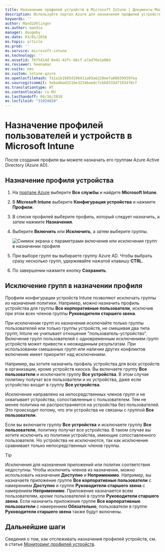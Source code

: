 ```yaml
---
title: Назначение профилей устройств в Microsoft Intune | Документы Майкрософт
description: Используйте портал Azure для назначения профилей устройств и политик пользователям и устройствам. Сведения об исключении групп из назначения профилей в Microsoft InTune.
keywords: ''
author: MandiOhlinger
ms.author: mandia
manager: dougeby
ms.date: 03/01/2018
ms.topic: article
ms.prod: ''
ms.service: microsoft-intune
ms.technology: ''
ms.assetid: f6f5414d-0e41-42fc-b6cf-e7ad76e1e06d
ms.reviewer: heenamac
ms.suite: ems
ms.custom: intune-azure
ms.openlocfilehash: fa1a1b1085d196411a03a6228eefa808399397ea
ms.sourcegitcommit: 5eba4bad151be32346aedc7cbb0333d71934f8cf
ms.translationtype: HT
ms.contentlocale: ru-RU
ms.lasthandoff: 04/16/2018
ms.locfileid: "31024810"
---
```

# <a name="assign-user-and-device-profiles-in-microsoft-intune"></a>Назначение профилей пользователей и устройств в Microsoft Intune

После создания профиля вы можете назначать его группам Azure Active Directory (Azure AD).

## <a name="assign-a-device-profile"></a>Назначение профиля устройства

1. На [портале Azure](https://portal.azure.com) выберите **Все службы** и найдите **Microsoft Intune**.
2. В **Microsoft Intune** выберите **Конфигурация устройства** и нажмите **Профили**.
3. В списке профилей выберите профиль, который следует назначить, а затем нажмите **Назначения**.
4. Выберите **Включить** или **Исключить**, а затем выберите группы.  

    ![Снимок экрана с параметрами включения или исключения групп в назначении профиля](./media/group-include-exclude.png)

5. При выборе групп вы выбираете группу Azure AD. Чтобы выбрать сразу несколько групп, удерживайте нажатой клавишу **CTRL**.
6. По завершении нажмите кнопку **Сохранить**.

## <a name="exclude-groups-from-a-profile-assignment"></a>Исключение групп в назначении профиля

Профили конфигурации устройств Intune позволяют исключать группы из назначения политики. Например, можно назначить профиль устройства для группы **Все корпоративные пользователи**, исключив при этом всех членов группы **Руководители старшего звена**.

При исключении групп из назначения исключайте только группы пользователей или только группы устройств, не смешивая два типа групп; Intune не учитывает отношения "пользователь-устройство". Включение групп пользователей с одновременным исключением групп устройств может привести к неожиданным результатам. При использовании смешанных групп или наличии других конфликтов включение имеет приоритет над исключением.

Например, вы хотите назначить профиль устройства для всех устройств в организации, кроме устройств киоска. Вы включаете группу **Все пользователи** и исключаете группу **Все устройства**. В этом случае политику получат все пользователи и их устройства, даже если устройство входит в группу **Все устройства**.

Исключение направлено на непосредственных членов групп и не охватывает устройства, сопоставленные с пользователем. Тем не менее политика не распространяется на устройства без пользователей. Это происходит потому, что эти устройства не связаны с группой **Все пользователи**.

Если вы включаете группу **Все устройства** и исключаете группу **Все пользователи**, политику получат все устройства. В таком случае вы хотите исключить из политики устройства, имеющие сопоставленного пользователя. Но устройства не исключаются, так как исключение сравнивает только непосредственных членов группы.

>[!TIP]
>Исключения для назначения приложений или политик соответствия недоступны. Чтобы исключить членов из назначения, можно использовать назначения **Доступно** и **Неприменимо**. Например, вы назначаете приложение группе **Все корпоративные пользователи** с намерением **Доступно** и группе **Руководители старшего звена** с намерением **Неприменимо**. Приложение назначается всем пользователям, *кроме* пользователей в группе **Руководители старшего звена**. Если назначить приложение группе **Все корпоративные пользователи** с намерением **Обязательно**, пользователи в группе **Руководители старшего звена** также будут включены.

## <a name="next-steps"></a>Дальнейшие шаги
Сведения о том, как отслеживать назначения профилей устройств, см. в статье [Мониторинг профилей устройств](device-profile-monitor.md).
